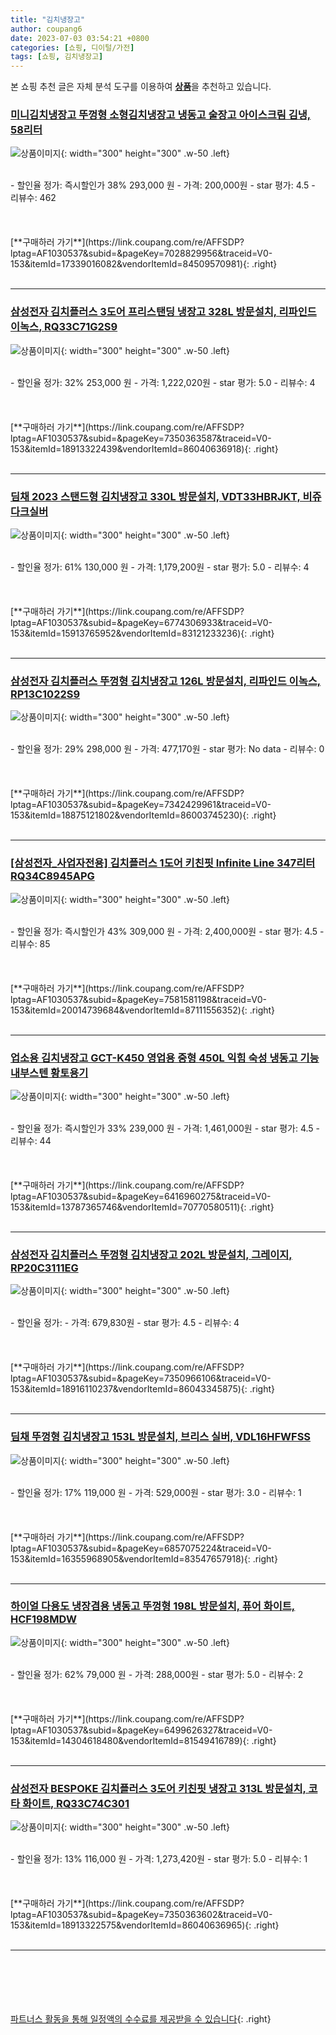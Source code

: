 ```yaml
---
title: "김치냉장고"
author: coupang6
date: 2023-07-03 03:54:21 +0800
categories: [쇼핑, 디이털/가전]
tags: [쇼핑, 김치냉장고]
---
```


본 쇼핑 추천 글은 자체 분석 도구를 이용하여 [**상품**](https://link.coupang.com/a/bao1ui)을 추천하고 있습니다.

### [미니김치냉장고 뚜껑형 소형김치냉장고 냉동고 술장고 아이스크림 김냉, 58리터](https://link.coupang.com/re/AFFSDP?lptag=AF1030537&subid=&pageKey=7028829956&traceid=V0-153&itemId=17339016082&vendorItemId=84509570981)

![상품이미지](https://thumbnail6.coupangcdn.com/thumbnails/remote/230x230ex/image/vendor_inventory/1f87/4929676f140d3a68f5fb136efbeede8e680eb6ca9a82560d71ac3da515df.jpg){: width="300" height="300" .w-50 .left}


<br>
- 할인율 정가: 즉시할인가 38%  293,000   원
- 가격: 200,000원
- star 평가: 4.5
- 리뷰수: 462
<br>
<br>
<br>
<br>
[**구매하러 가기**](https://link.coupang.com/re/AFFSDP?lptag=AF1030537&subid=&pageKey=7028829956&traceid=V0-153&itemId=17339016082&vendorItemId=84509570981){: .right}
<br>
<br>

---

### [삼성전자 김치플러스 3도어 프리스탠딩 냉장고 328L 방문설치, 리파인드 이녹스, RQ33C71G2S9](https://link.coupang.com/re/AFFSDP?lptag=AF1030537&subid=&pageKey=7350363587&traceid=V0-153&itemId=18913322439&vendorItemId=86040636918)

![상품이미지](https://thumbnail6.coupangcdn.com/thumbnails/remote/230x230ex/image/retail/images/2023/05/22/12/8/f168983c-d12d-4e48-b287-9eb3b7045777.jpg){: width="300" height="300" .w-50 .left}


<br>
- 할인율 정가: 32%  253,000   원
- 가격: 1,222,020원
- star 평가: 5.0
- 리뷰수: 4
<br>
<br>
<br>
<br>
[**구매하러 가기**](https://link.coupang.com/re/AFFSDP?lptag=AF1030537&subid=&pageKey=7350363587&traceid=V0-153&itemId=18913322439&vendorItemId=86040636918){: .right}
<br>
<br>

---

### [딤채 2023 스탠드형 김치냉장고 330L 방문설치, VDT33HBRJKT, 비쥬 다크실버](https://link.coupang.com/re/AFFSDP?lptag=AF1030537&subid=&pageKey=6774306933&traceid=V0-153&itemId=15913765952&vendorItemId=83121233236)

![상품이미지](https://thumbnail7.coupangcdn.com/thumbnails/remote/230x230ex/image/retail/images/3741854780399918-42e53aba-afd2-44db-9c9c-8160b83db5ea.jpg){: width="300" height="300" .w-50 .left}


<br>
- 할인율 정가: 61%  130,000   원
- 가격: 1,179,200원
- star 평가: 5.0
- 리뷰수: 4
<br>
<br>
<br>
<br>
[**구매하러 가기**](https://link.coupang.com/re/AFFSDP?lptag=AF1030537&subid=&pageKey=6774306933&traceid=V0-153&itemId=15913765952&vendorItemId=83121233236){: .right}
<br>
<br>

---

### [삼성전자 김치플러스 뚜껑형 김치냉장고 126L 방문설치, 리파인드 이녹스, RP13C1022S9](https://link.coupang.com/re/AFFSDP?lptag=AF1030537&subid=&pageKey=7342429961&traceid=V0-153&itemId=18875121802&vendorItemId=86003745230)

![상품이미지](https://thumbnail6.coupangcdn.com/thumbnails/remote/230x230ex/image/retail/images/2023/05/18/12/0/f68912e3-b65c-4653-8b7a-264cba4807f3.jpg){: width="300" height="300" .w-50 .left}


<br>
- 할인율 정가: 29%  298,000   원
- 가격: 477,170원
- star 평가: No data
- 리뷰수: 0
<br>
<br>
<br>
<br>
[**구매하러 가기**](https://link.coupang.com/re/AFFSDP?lptag=AF1030537&subid=&pageKey=7342429961&traceid=V0-153&itemId=18875121802&vendorItemId=86003745230){: .right}
<br>
<br>

---

### [[삼성전자_사업자전용] 김치플러스 1도어 키친핏 Infinite Line 347리터 RQ34C8945APG](https://link.coupang.com/re/AFFSDP?lptag=AF1030537&subid=&pageKey=7581581198&traceid=V0-153&itemId=20014739684&vendorItemId=87111556352)

![상품이미지](https://thumbnail7.coupangcdn.com/thumbnails/remote/230x230ex/image/vendor_inventory/42bd/523dda7fc8b171bda30ed6b34526fbb4bc1dce643304f9518ab1d8ac1d78.jpg){: width="300" height="300" .w-50 .left}


<br>
- 할인율 정가: 즉시할인가 43%  309,000   원
- 가격: 2,400,000원
- star 평가: 4.5
- 리뷰수: 85
<br>
<br>
<br>
<br>
[**구매하러 가기**](https://link.coupang.com/re/AFFSDP?lptag=AF1030537&subid=&pageKey=7581581198&traceid=V0-153&itemId=20014739684&vendorItemId=87111556352){: .right}
<br>
<br>

---

### [업소용 김치냉장고 GCT-K450 영업용 중형 450L 익힘 숙성 냉동고 기능 내부스텐 황토용기](https://link.coupang.com/re/AFFSDP?lptag=AF1030537&subid=&pageKey=6416960275&traceid=V0-153&itemId=13787365746&vendorItemId=70770580511)

![상품이미지](https://thumbnail10.coupangcdn.com/thumbnails/remote/230x230ex/image/vendor_inventory/2145/60c3085f5fea4fa8f5fd1d3fed4cc15bc6475bc1ec40d76bcad0ca8bec43.jpg){: width="300" height="300" .w-50 .left}


<br>
- 할인율 정가: 즉시할인가 33%  239,000   원
- 가격: 1,461,000원
- star 평가: 4.5
- 리뷰수: 44
<br>
<br>
<br>
<br>
[**구매하러 가기**](https://link.coupang.com/re/AFFSDP?lptag=AF1030537&subid=&pageKey=6416960275&traceid=V0-153&itemId=13787365746&vendorItemId=70770580511){: .right}
<br>
<br>

---

### [삼성전자 김치플러스 뚜껑형 김치냉장고 202L 방문설치, 그레이지, RP20C3111EG](https://link.coupang.com/re/AFFSDP?lptag=AF1030537&subid=&pageKey=7350966106&traceid=V0-153&itemId=18916110237&vendorItemId=86043345875)

![상품이미지](https://thumbnail7.coupangcdn.com/thumbnails/remote/230x230ex/image/retail/images/2023/05/22/16/4/06ce8ea6-9dd6-45d5-a06a-0f1f662ecc71.jpg){: width="300" height="300" .w-50 .left}


<br>
- 할인율 정가: 
- 가격: 679,830원
- star 평가: 4.5
- 리뷰수: 4
<br>
<br>
<br>
<br>
[**구매하러 가기**](https://link.coupang.com/re/AFFSDP?lptag=AF1030537&subid=&pageKey=7350966106&traceid=V0-153&itemId=18916110237&vendorItemId=86043345875){: .right}
<br>
<br>

---

### [딤채 뚜껑형 김치냉장고 153L 방문설치, 브리스 실버, VDL16HFWFSS](https://link.coupang.com/re/AFFSDP?lptag=AF1030537&subid=&pageKey=6857075224&traceid=V0-153&itemId=16355968905&vendorItemId=83547657918)

![상품이미지](https://thumbnail10.coupangcdn.com/thumbnails/remote/230x230ex/image/retail/images/4432877300138704-ef39fa7a-0bfe-4e48-9384-a8969ec3c76b.jpg){: width="300" height="300" .w-50 .left}


<br>
- 할인율 정가: 17%  119,000   원
- 가격: 529,000원
- star 평가: 3.0
- 리뷰수: 1
<br>
<br>
<br>
<br>
[**구매하러 가기**](https://link.coupang.com/re/AFFSDP?lptag=AF1030537&subid=&pageKey=6857075224&traceid=V0-153&itemId=16355968905&vendorItemId=83547657918){: .right}
<br>
<br>

---

### [하이얼 다용도 냉장겸용 냉동고 뚜껑형 198L 방문설치, 퓨어 화이트, HCF198MDW](https://link.coupang.com/re/AFFSDP?lptag=AF1030537&subid=&pageKey=6499626327&traceid=V0-153&itemId=14304618480&vendorItemId=81549416789)

![상품이미지](https://thumbnail8.coupangcdn.com/thumbnails/remote/230x230ex/image/retail/images/1688219651810521-1ebd489c-e3b7-4c55-9155-cf436bab50d4.jpg){: width="300" height="300" .w-50 .left}


<br>
- 할인율 정가: 62%  79,000   원
- 가격: 288,000원
- star 평가: 5.0
- 리뷰수: 2
<br>
<br>
<br>
<br>
[**구매하러 가기**](https://link.coupang.com/re/AFFSDP?lptag=AF1030537&subid=&pageKey=6499626327&traceid=V0-153&itemId=14304618480&vendorItemId=81549416789){: .right}
<br>
<br>

---

### [삼성전자 BESPOKE 김치플러스 3도어 키친핏 냉장고 313L 방문설치, 코타 화이트, RQ33C74C301](https://link.coupang.com/re/AFFSDP?lptag=AF1030537&subid=&pageKey=7350363602&traceid=V0-153&itemId=18913322575&vendorItemId=86040636965)

![상품이미지](https://thumbnail8.coupangcdn.com/thumbnails/remote/230x230ex/image/retail/images/2023/05/22/12/7/6b99e407-7db9-4607-801a-3849d104bbda.jpg){: width="300" height="300" .w-50 .left}


<br>
- 할인율 정가: 13%  116,000   원
- 가격: 1,273,420원
- star 평가: 5.0
- 리뷰수: 1
<br>
<br>
<br>
<br>
[**구매하러 가기**](https://link.coupang.com/re/AFFSDP?lptag=AF1030537&subid=&pageKey=7350363602&traceid=V0-153&itemId=18913322575&vendorItemId=86040636965){: .right}
<br>
<br>

---
<br><br><br><br><br> [파트너스 활동을 통해 일정액의 수수료를 제공받을 수 있습니다](https://link.coupang.com/a/bao1ui){: .right}
